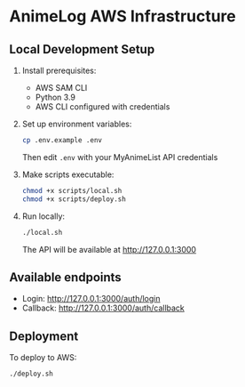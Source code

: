 # AnimeLog AWS Infrastructure

## Local Development Setup

1. Install prerequisites:
   - AWS SAM CLI
   - Python 3.9
   - AWS CLI configured with credentials

2. Set up environment variables:
   ```bash
   cp .env.example .env
   ```
   Then edit `.env` with your MyAnimeList API credentials

3. Make scripts executable:
   ```bash
   chmod +x scripts/local.sh
   chmod +x scripts/deploy.sh
   ```

4. Run locally:
   ```bash
   ./local.sh
   ```
   The API will be available at http://127.0.0.1:3000

## Available endpoints
- Login: http://127.0.0.1:3000/auth/login 
- Callback: http://127.0.0.1:3000/auth/callback

## Deployment

To deploy to AWS:
```bash
./deploy.sh
```
